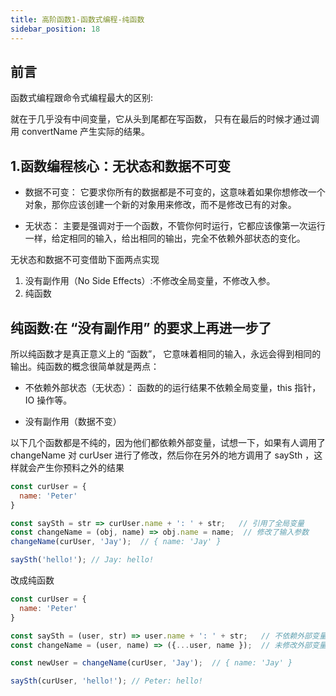 ```yaml
---
title: 高阶函数1-函数式编程-纯函数
sidebar_position: 18
---
```


## 前言
函数式编程跟命令式编程最大的区别:

就在于几乎没有中间变量，它从头到尾都在写函数， 只有在最后的时候才通过调用 convertName 产生实际的结果。

## 1.函数编程核心：无状态和数据不可变
- 数据不可变： 它要求你所有的数据都是不可变的，这意味着如果你想修改一个对象，那你应该创建一个新的对象用来修改，而不是修改已有的对象。

- 无状态： 主要是强调对于一个函数，不管你何时运行，它都应该像第一次运行一样，给定相同的输入，给出相同的输出，完全不依赖外部状态的变化。

无状态和数据不可变借助下面两点实现
1. 没有副作用（No Side Effects）:不修改全局变量，不修改入参。
2. 纯函数

## 纯函数:在 “没有副作用” 的要求上再进一步了
所以纯函数才是真正意义上的 “函数”， 它意味着相同的输入，永远会得到相同的输出。纯函数的概念很简单就是两点：

* 不依赖外部状态（无状态）： 函数的的运行结果不依赖全局变量，this 指针，IO 操作等。

* 没有副作用（数据不变）


以下几个函数都是不纯的，因为他们都依赖外部变量，试想一下，如果有人调用了 changeName 对 curUser 进行了修改，然后你在另外的地方调用了 saySth ，这样就会产生你预料之外的结果
```js
const curUser = {
  name: 'Peter'
}

const saySth = str => curUser.name + ': ' + str;   // 引用了全局变量
const changeName = (obj, name) => obj.name = name;  // 修改了输入参数
changeName(curUser, 'Jay');  // { name: 'Jay' }

saySth('hello!'); // Jay: hello!
```

改成纯函数
```js
const curUser = {
  name: 'Peter'
}

const saySth = (user, str) => user.name + ': ' + str;   // 不依赖外部变量
const changeName = (user, name) => ({...user, name });  // 未修改外部变量

const newUser = changeName(curUser, 'Jay');  // { name: 'Jay' }

saySth(curUser, 'hello!'); // Peter: hello!
```
